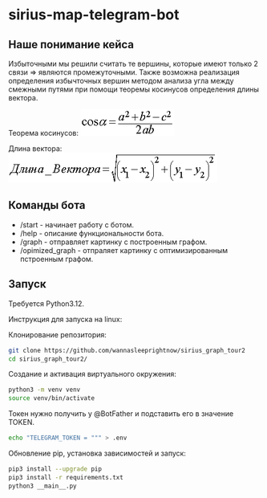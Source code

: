 # sirius-map-telegram-bot

## Наше понимание кейса

Избыточными мы решили считать те вершины, которые имеют только 2 связи => являются промежуточными. Также возможна реализация определения избычточных вершин методом анализа угла между смежными путями при помощи теоремы косинусов определения длины вектора.

Теорема косинусов:
![](https://github.com/wannasleeprightnow/sirius_graph_tour2/raw/main/images/cosine_theorem.png)

Длина вектора:
![](https://github.com/wannasleeprightnow/sirius_graph_tour2/raw/main/images/vector_length.png)

## Команды бота
- /start - начинает работу с ботом.
- /help - описание функциональности бота.
- /graph - отправляет картинку с построенным графом.
- /opimized_graph - отпраляет картинку с оптимизированным пстроенным графом.

## Запуск

Требуется Python3.12.

Инструкция для запуска на linux:

Клонирование репозитория:

```bash
git clone https://github.com/wannasleeprightnow/sirius_graph_tour2
cd sirius_graph_tour2/
```

Создание и активация виртуального окружения:

```bash
python3 -m venv venv
source venv/bin/activate
```

Токен нужно получить у @BotFather и подставить его в значение TOKEN.

```bash
echo "TELEGRAM_TOKEN = """ > .env
```

Обновление pip, установка зависимостей и запуск:
```bash
pip3 install --upgrade pip
pip3 install -r requirements.txt
python3 __main__.py
```
